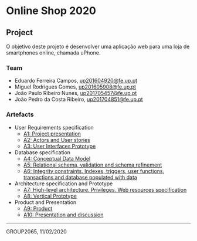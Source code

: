 # Online Shop 2020

## Project

O objetivo deste projeto é desenvolver uma aplicação web para uma loja de smartphones online, chamada uPhone.

### Team

* Eduardo Ferreira Campos, up201604920@fe.up.pt
* Miguel Rodrigues Gomes, up201605908@fe.up.pt
* João Paulo Ribeiro Nunes, up201705457@fe.up.pt
* João Pedro da Costa Ribeiro, up201704851@fe.up.pt

### Artefacts

* User Requirements specification
  * [A1: Project presentation](a1)
  * [A2: Actors and User stories](a2)
  * [A3: User Interfaces Prototype](a3)
* Database specification
  * [A4: Conceptual Data Model](a4)
  * [A5: Relational schema, validation and schema refinement](a5)
  * [A6: Integrity constraints. Indexes, triggers, user functions, transactions and database populated with data](a6)
* Architecture specification and Prototype
  * [A7: High-level architecture. Privileges. Web resources specification](a7)
  * [A8: Vertical Prototype](a8)
* Product and Presentation
  * [A9: Product](a9)
  * [A10: Presentation and discussion](a10)

***
GROUP2065, 11/02/2020